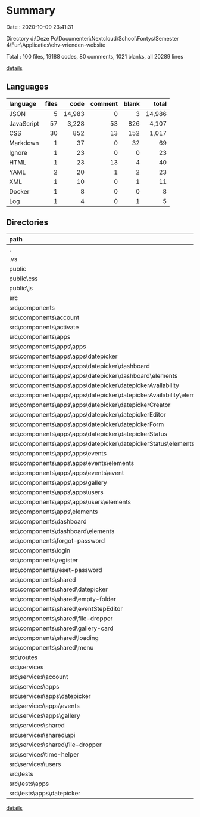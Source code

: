 # Summary

Date : 2020-10-09 23:41:31

Directory d:\Deze Pc\Documenten\Nextcloud\School\Fontys\Semester 4\Fun\Applicaties\ehv-vrienden-website

Total : 100 files,  19188 codes, 80 comments, 1021 blanks, all 20289 lines

[details](details.md)

## Languages
| language | files | code | comment | blank | total |
| :--- | ---: | ---: | ---: | ---: | ---: |
| JSON | 5 | 14,983 | 0 | 3 | 14,986 |
| JavaScript | 57 | 3,228 | 53 | 826 | 4,107 |
| CSS | 30 | 852 | 13 | 152 | 1,017 |
| Markdown | 1 | 37 | 0 | 32 | 69 |
| Ignore | 1 | 23 | 0 | 0 | 23 |
| HTML | 1 | 23 | 13 | 4 | 40 |
| YAML | 2 | 20 | 1 | 2 | 23 |
| XML | 1 | 10 | 0 | 1 | 11 |
| Docker | 1 | 8 | 0 | 0 | 8 |
| Log | 1 | 4 | 0 | 1 | 5 |

## Directories
| path | files | code | comment | blank | total |
| :--- | ---: | ---: | ---: | ---: | ---: |
| . | 100 | 19,188 | 80 | 1,021 | 20,289 |
| .vs | 1 | 8 | 0 | 0 | 8 |
| public | 8 | 58 | 22 | 6 | 86 |
| public\css | 2 | 2 | 4 | 0 | 6 |
| public\js | 3 | 3 | 5 | 0 | 8 |
| src | 82 | 4,075 | 57 | 978 | 5,110 |
| src\components | 58 | 3,469 | 11 | 850 | 4,330 |
| src\components\account | 2 | 302 | 0 | 65 | 367 |
| src\components\activate | 2 | 74 | 0 | 20 | 94 |
| src\components\apps | 30 | 1,764 | 7 | 472 | 2,243 |
| src\components\apps\apps | 27 | 1,668 | 7 | 444 | 2,119 |
| src\components\apps\apps\datepicker | 16 | 878 | 0 | 235 | 1,113 |
| src\components\apps\apps\datepicker\dashboard | 3 | 147 | 0 | 41 | 188 |
| src\components\apps\apps\datepicker\dashboard\elements | 1 | 25 | 0 | 6 | 31 |
| src\components\apps\apps\datepicker\datepickerAvailability | 3 | 211 | 0 | 59 | 270 |
| src\components\apps\apps\datepicker\datepickerAvailability\elements | 1 | 42 | 0 | 9 | 51 |
| src\components\apps\apps\datepicker\datepickerCreator | 2 | 41 | 0 | 11 | 52 |
| src\components\apps\apps\datepicker\datepickerEditor | 2 | 54 | 0 | 14 | 68 |
| src\components\apps\apps\datepicker\datepickerForm | 2 | 208 | 0 | 50 | 258 |
| src\components\apps\apps\datepicker\datepickerStatus | 4 | 217 | 0 | 60 | 277 |
| src\components\apps\apps\datepicker\datepickerStatus\elements | 2 | 83 | 0 | 19 | 102 |
| src\components\apps\apps\events | 6 | 377 | 0 | 99 | 476 |
| src\components\apps\apps\events\elements | 2 | 75 | 0 | 20 | 95 |
| src\components\apps\apps\events\event | 2 | 245 | 0 | 65 | 310 |
| src\components\apps\apps\gallery | 2 | 277 | 7 | 77 | 361 |
| src\components\apps\apps\users | 3 | 136 | 0 | 33 | 169 |
| src\components\apps\apps\users\elements | 1 | 32 | 0 | 7 | 39 |
| src\components\apps\elements | 1 | 15 | 0 | 4 | 19 |
| src\components\dashboard | 4 | 84 | 0 | 27 | 111 |
| src\components\dashboard\elements | 2 | 37 | 0 | 11 | 48 |
| src\components\forgot-password | 2 | 105 | 0 | 29 | 134 |
| src\components\login | 2 | 98 | 0 | 25 | 123 |
| src\components\register | 2 | 281 | 0 | 58 | 339 |
| src\components\reset-password | 1 | 73 | 0 | 20 | 93 |
| src\components\shared | 13 | 688 | 4 | 134 | 826 |
| src\components\shared\datepicker | 1 | 194 | 4 | 20 | 218 |
| src\components\shared\empty-folder | 2 | 22 | 0 | 5 | 27 |
| src\components\shared\eventStepEditor | 2 | 93 | 0 | 26 | 119 |
| src\components\shared\file-dropper | 2 | 208 | 0 | 51 | 259 |
| src\components\shared\gallery-card | 2 | 18 | 0 | 7 | 25 |
| src\components\shared\loading | 2 | 49 | 0 | 8 | 57 |
| src\components\shared\menu | 2 | 104 | 0 | 17 | 121 |
| src\routes | 2 | 70 | 0 | 9 | 79 |
| src\services | 10 | 231 | 11 | 59 | 301 |
| src\services\account | 1 | 32 | 0 | 10 | 42 |
| src\services\apps | 3 | 62 | 0 | 20 | 82 |
| src\services\apps\datepicker | 1 | 35 | 0 | 11 | 46 |
| src\services\apps\events | 1 | 19 | 0 | 6 | 25 |
| src\services\apps\gallery | 1 | 8 | 0 | 3 | 11 |
| src\services\shared | 3 | 111 | 11 | 23 | 145 |
| src\services\shared\api | 2 | 103 | 11 | 21 | 135 |
| src\services\shared\file-dropper | 1 | 8 | 0 | 2 | 10 |
| src\services\time-helper | 1 | 7 | 0 | 1 | 8 |
| src\services\users | 1 | 7 | 0 | 2 | 9 |
| src\tests | 6 | 107 | 0 | 25 | 132 |
| src\tests\apps | 2 | 40 | 0 | 10 | 50 |
| src\tests\apps\datepicker | 2 | 40 | 0 | 10 | 50 |

[details](details.md)
